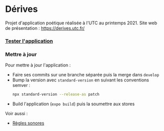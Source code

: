 # Dérives

Projet d'application poétique réalisée à l'UTC au printemps 2021.
Site web de présentation : https://derives.utc.fr/

### [Tester l'application](Tester.md)

### Mettre à jour

Pour mettre à jour l'application :
- Faire ses commits sur une branche séparée puis la merge dans `develop`
- Bump la version avec `standard-version` en suivant les conventions semver : 
  ```bash
  npx standard-version --release-as patch
  ```
- Build l'application (`expo build`) puis la soumettre aux stores

Voir aussi :
- [Règles sonores](Règles%20son.md)
